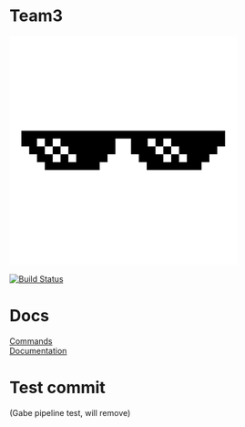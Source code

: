 # Team3

![SPECS](./logo.png)

[![Build Status](https://travis-ci.com/ucsd-cse112/team3.svg?token=N7quhPzu2SUwxwSC1Q4R&branch=master)](https://travis-ci.com/ucsd-cse112/team3)

# Docs
[Commands](./commands.md)  
[Documentation](https://ucsd-cse112.github.io/team3/)

# Test commit
(Gabe pipeline test, will remove)